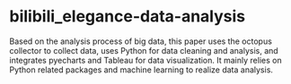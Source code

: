 # bilibili_elegance-data-analysis
Based on the analysis process of big data, this paper uses the octopus collector to collect data, uses Python for data cleaning and analysis, and integrates pyecharts and Tableau for data visualization. It mainly relies on Python related packages and machine learning to realize data analysis.
